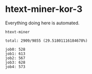 # htext-miner-kor-3

Everything doing here is automated.

```
htext-miner

total: 2909/9855 (29.51801116184678%)

job0: 528
job1: 613
job2: 567
job3: 628
job4: 573
```